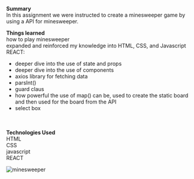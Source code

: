<strong>Summary</strong><br/>
In this assignment we were instructed to create a minesweeper game by using a API for minesweeper. 

<strong>Things learned</strong><br/>
how to play minesweeper<br/>
expanded and reinforced my knowledge into HTML, CSS, and Javascript<br/>
REACT:<br/>
 - deeper dive into the use of state and props<br/>
 - deeper dive into the use of components<br/>
 - axios library for fetching data <br/>
 - parsInt()
 - guard claus
 - how powerful the use of map() can be, used to create the static board and then used for the board from the API<br/>
 - select box<br/>

<br/> 
<br/>
<strong>Technologies Used</strong><br/>
HTML<br/>
CSS<br/>
javascript<br/>
REACT<br/>


![minesweeper](https://user-images.githubusercontent.com/44300521/49701374-a7f25c00-fbb9-11e8-82fe-018d4ba39ce5.gif)
